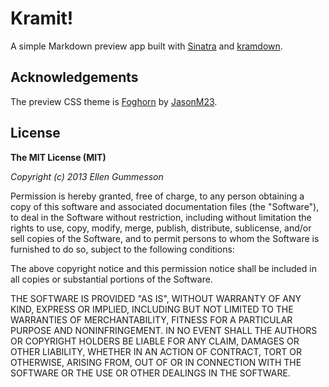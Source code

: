 # Kramit!

A simple Markdown preview app built with [Sinatra](http://www.sinatrarb.com/ "Sinatra") and [kramdown](http://kramdown.rubyforge.org/ "kramdown").

## Acknowledgements

The preview CSS theme is [Foghorn](https://github.com/jasonm23/markdown-css-themes "Foghorn") by [JasonM23](https://github.com/jasonm23 "JasonM23").

## License

**The MIT License (MIT)**

*Copyright (c) 2013 Ellen Gummesson*

Permission is hereby granted, free of charge, to any person obtaining a copy of this software and associated documentation files (the "Software"), to deal in the Software without restriction, including without limitation the rights to use, copy, modify, merge, publish, distribute, sublicense, and/or sell copies of the Software, and to permit persons to whom the Software is furnished to do so, subject to the following conditions:

The above copyright notice and this permission notice shall be included in all copies or substantial portions of the Software.

THE SOFTWARE IS PROVIDED "AS IS", WITHOUT WARRANTY OF ANY KIND, EXPRESS OR IMPLIED, INCLUDING BUT NOT LIMITED TO THE WARRANTIES OF MERCHANTABILITY, FITNESS FOR A PARTICULAR PURPOSE AND NONINFRINGEMENT. IN NO EVENT SHALL THE AUTHORS OR COPYRIGHT HOLDERS BE LIABLE FOR ANY CLAIM, DAMAGES OR OTHER LIABILITY, WHETHER IN AN ACTION OF CONTRACT, TORT OR OTHERWISE, ARISING FROM, OUT OF OR IN CONNECTION WITH THE SOFTWARE OR THE USE OR OTHER DEALINGS IN THE SOFTWARE.
